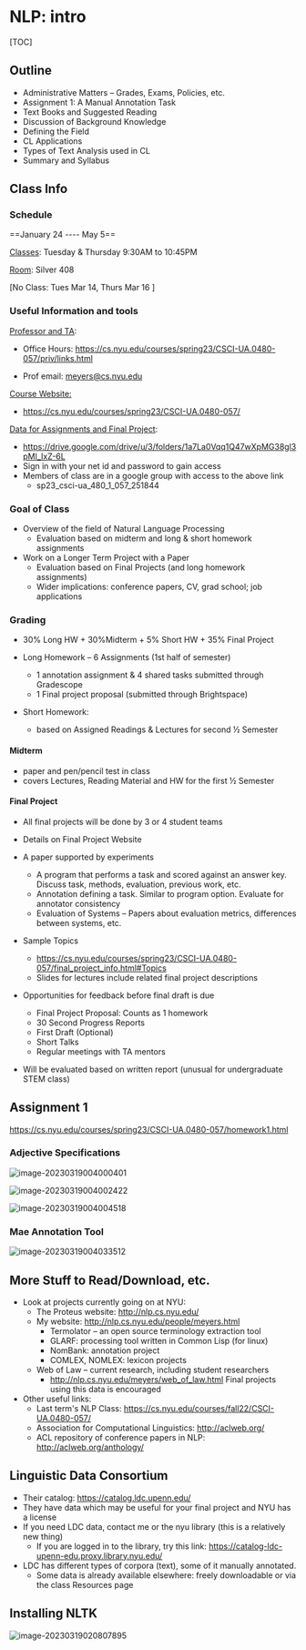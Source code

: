 # NLP: intro

[TOC]

## Outline

* Administrative Matters – Grades, Exams, Policies, etc.
* Assignment 1: A Manual Annotation Task 
* Text Books and Suggested Reading 
* Discussion of Background Knowledge 
* Defining the Field 
* CL Applications
* Types of Text Analysis used in CL 
* Summary and Syllabus

## Class Info

### Schedule

==January 24 ---- May 5==

<u>Classes</u>: Tuesday & Thursday 9:30AM to 10:45PM 

<u>Room</u>: Silver 408 

[No Class: Tues Mar 14, Thurs Mar 16 ]

### Useful Information and tools

<u>Professor and TA</u>: 

* Office Hours: https://cs.nyu.edu/courses/spring23/CSCI-UA.0480-057/priv/links.html

* Prof email: meyers@cs.nyu.edu

<u>Course Website:</u>

* https://cs.nyu.edu/courses/spring23/CSCI-UA.0480-057/

<u>Data for Assignments and Final Project</u>: 

* https://drive.google.com/drive/u/3/folders/1a7La0Vqq1Q47wXpMG38gl3pMl_IxZ-6L 
* Sign in with your net id and password to gain access 
* Members of class are in a google group with access to the above link 
    * sp23_csci-ua_480_1_057_251844

### Goal of Class

* Overview of the field of Natural Language Processing
    * Evaluation based on midterm and long & short homework assignments 
* Work on a Longer Term Project with a Paper 
    * Evaluation based on Final Projects (and long homework assignments) 
    * Wider implications: conference papers, CV, grad school; job applications

### Grading

* 30% Long HW + 30%Midterm + 5% Short HW + 35% Final Project

* Long Homework – 6 Assignments (1st half of semester)
    * 1 annotation assignment & 4 shared tasks submitted through Gradescope
    * 1 Final project proposal (submitted through Brightspace)
* Short Homework: 
    * based on Assigned Readings & Lectures for second ½ Semester 

#### Midterm

* paper and pen/pencil test in class
* covers Lectures, Reading Material and HW for the first ½ Semester 

#### Final Project

* All final projects will be done by 3 or 4 student teams

* Details on Final Project Website 
* A paper supported by experiments 
    * A program that performs a task and scored against an answer key. Discuss task, methods, evaluation, previous work, etc. 
    * Annotation defining a task. Similar to program option. Evaluate for annotator consistency 
    * Evaluation of Systems – Papers about evaluation metrics, differences between systems, etc.
* Sample Topics 
    * https://cs.nyu.edu/courses/spring23/CSCI-UA.0480-057/final_project_info.html#Topics 
    * Slides for lectures include related final project descriptions
* Opportunities for feedback before final draft is due 
    * Final Project Proposal: Counts as 1 homework 
    * 30 Second Progress Reports 
    * First Draft (Optional) 
    * Short Talks 
    * Regular meetings with TA mentors 
* Will be evaluated based on written report (unusual for undergraduate STEM class)

## Assignment 1

https://cs.nyu.edu/courses/spring23/CSCI-UA.0480-057/homework1.html

### Adjective Specifications

![image-20230319004000401](./image-20230319004000401.png)

![image-20230319004002422](./image-20230319004002422.png)

![image-20230319004004518](./image-20230319004004518.png)

### Mae Annotation Tool

![image-20230319004033512](./image-20230319004033512.png)

## More Stuff to Read/Download, etc. 

* Look at projects currently going on at NYU: 
    * The Proteus website: http://nlp.cs.nyu.edu/ 
    * My website: http://nlp.cs.nyu.edu/people/meyers.html 
        * Termolator – an open source terminology extraction tool 
        * GLARF: processing tool written in Common Lisp (for linux) 
        * NomBank: annotation project 
        * COMLEX, NOMLEX: lexicon projects 
    * Web of Law – current research, including student researchers 
        * http://nlp.cs.nyu.edu/meyers/web_of_law.html 
            Final projects using this data is encouraged 
* Other useful links: 
    * Last term's NLP Class: https://cs.nyu.edu/courses/fall22/CSCI-UA.0480-057/ 
    * Association for Computational Linguistics: http://aclweb.org/ 
    * ACL repository of conference papers in NLP: http://aclweb.org/anthology/

## Linguistic Data Consortium 

* Their catalog: https://catalog.ldc.upenn.edu/ 
* They have data which may be useful for your final project and NYU has a license 
* If you need LDC data, contact me or the nyu library (this is a relatively new thing) 
    * If you are logged in to the library, try this link: https://catalog-ldc-upenn-edu.proxy.library.nyu.edu/ 
* LDC has different types of corpora (text), some of it manually annotated. 
    * Some data is already available elsewhere: freely downloadable or via the class Resources page



## Installing NLTK

![image-20230319020807895](./image-20230319020807895.png)
